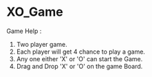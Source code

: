 # XO_Game

Game Help :

1. Two player game.
2. Each player will get 4 chance to play a game.
3. Any one either 'X'  or 'O' can start the Game.
4. Drag and Drop 'X' or 'O' on the game Board.